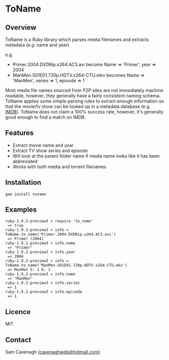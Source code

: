 # ToName

Overview
--------
ToName is a Ruby library which parses media filenames and extracts metadata (e.g. name and year)

e.g.
 
 * Primer.2004.DVDRip.x264.AC3.avi become Name => 'Primer', year => 2004
 * ManMen.S01E01.720p.HDTV.x264-CTU.mkv becomes Name => 'ManMen', series => 1, episode => 1

Most media file names sourced from P2P sites are not immediately machine readable, however, they generally have a fairly consistent naming schema.  ToName applies some simple parsing rules to extract enough information so that the movie/tv show can be looked up in a metadata database (e.g. [IMDB](http://www.imdb.com)).  ToName does not claim a 100% success rate, however, it's generally good enough to find a match on IMDB.

Features
--------
 * Extract movie name and year
 * Extract TV show series and episode
 * Will look at the parent folder name if media name looks like it has been abbreviated
 * Works with both media and torrent filenames

Installation
------------

	gem install toname

Examples
--------

	ruby-1.9.2-preview3 > require 'to_name'
	 => true 
	ruby-1.9.2-preview3 > info = ToName.to_name('Primer.2004.DVDRip.x264.AC3.avi')
	 => Primer (2004) 
	ruby-1.9.2-preview3 > info.name
	 => "Primer" 
	ruby-1.9.2-preview3 > info.year
	 => 2004 
	ruby-1.9.2-preview3 > info = ToName.to_name('ManMen.S01E01.720p.HDTV.x264-CTU.mkv')
	 => ManMen S: 1 E: 1 
	ruby-1.9.2-preview3 > info.name
	 => "ManMen"
	ruby-1.9.2-preview3 > info.series
	 => 1 
	ruby-1.9.2-preview3 > info.episode
	 => 1 
	
Licence
-------
MIT

Contact
-------
Sam Cavenagh [(cavenaghweb@hotmail.com)](mailto:cavenaghweb@hotmail.com)